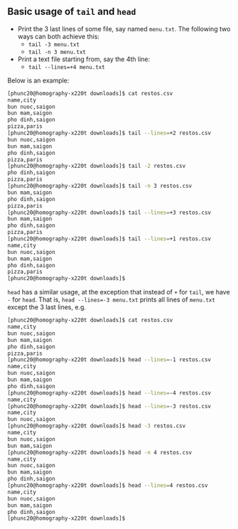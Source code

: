 ## Basic usage of `tail` and `head`
- Print the 3 last lines of some file, say named `menu.txt`. The following two ways can both achieve this:
  - `tail -3 menu.txt`
  - `tail -n 3 menu.txt`
- Print a text file starting from, say the 4th line:
  - `tail --lines=+4 menu.txt`

Below is an example:
```bash
[phunc20@homography-x220t downloads]$ cat restos.csv
name,city
bun nuoc,saigon
bun mam,saigon
pho dinh,saigon
pizza,paris
[phunc20@homography-x220t downloads]$ tail --lines=+2 restos.csv
bun nuoc,saigon
bun mam,saigon
pho dinh,saigon
pizza,paris
[phunc20@homography-x220t downloads]$ tail -2 restos.csv
pho dinh,saigon
pizza,paris
[phunc20@homography-x220t downloads]$ tail -n 3 restos.csv
bun mam,saigon
pho dinh,saigon
pizza,paris
[phunc20@homography-x220t downloads]$ tail --lines=+3 restos.csv
bun mam,saigon
pho dinh,saigon
pizza,paris
[phunc20@homography-x220t downloads]$ tail --lines=+1 restos.csv
name,city
bun nuoc,saigon
bun mam,saigon
pho dinh,saigon
pizza,paris
[phunc20@homography-x220t downloads]$
```

`head` has a similar usage, at the exception that instead of `+` for `tail`, we have `-` for `head`. That is,
`head --lines=-3 menu.txt` prints all lines of `menu.txt` except the 3 last lines, e.g.

```bash
[phunc20@homography-x220t downloads]$ cat restos.csv
name,city
bun nuoc,saigon
bun mam,saigon
pho dinh,saigon
pizza,paris
[phunc20@homography-x220t downloads]$ head --lines=-1 restos.csv
name,city
bun nuoc,saigon
bun mam,saigon
pho dinh,saigon
[phunc20@homography-x220t downloads]$ head --lines=-4 restos.csv
name,city
[phunc20@homography-x220t downloads]$ head --lines=-3 restos.csv
name,city
bun nuoc,saigon
[phunc20@homography-x220t downloads]$ head -3 restos.csv
name,city
bun nuoc,saigon
bun mam,saigon
[phunc20@homography-x220t downloads]$ head -n 4 restos.csv
name,city
bun nuoc,saigon
bun mam,saigon
pho dinh,saigon
[phunc20@homography-x220t downloads]$ head --lines=4 restos.csv
name,city
bun nuoc,saigon
bun mam,saigon
pho dinh,saigon
[phunc20@homography-x220t downloads]$
```



